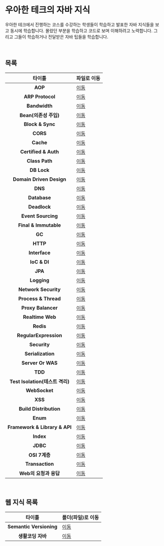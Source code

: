 # 우아한 테크의 자바 지식
우아한 테크에서 진행하는 코스를 수강하는 학생들이 학습하고 발표한 자바 지식들을 보고 동시에 학습합니다. 몰랐던 부분을 학습하고 코드로 보며 이해하려고 노력합니다. 그리고 그들이 학습하거나 전달받은 자바 팁들을 학습합니다.   

<br/>

## 목록
|타이틀|파일로 이동|
|:---:|---|
|**AOP**|[이동](https://github.com/Hschan2/EverythingAboutJava/tree/master/AboutWeb_R/src/com/java/AOP)|
|**ARP Protocol**|[이동](https://github.com/Hschan2/EverythingAboutJava/tree/master/AboutWeb_R/src/com/java/ARP_Protocol)|
|**Bandwidth**|[이동](https://github.com/Hschan2/EverythingAboutJava/tree/master/AboutWeb_R/src/com/java/Bandwidth)|
|**Bean(의존성 주입)**|[이동](https://github.com/Hschan2/EverythingAboutJava/tree/master/AboutWeb_R/src/com/java/Bean)|
|**Block & Sync**|[이동](https://github.com/Hschan2/EverythingAboutJava/tree/master/AboutWeb_R/src/com/java/BlocknSync)|
|**CORS**|[이동](https://github.com/Hschan2/EverythingAboutJava/tree/master/AboutWeb_R/src/com/java/CORS)|
|**Cache**|[이동](https://github.com/Hschan2/EverythingAboutJava/tree/master/AboutWeb_R/src/com/java/Cache)|
|**Certified & Auth**|[이동](https://github.com/Hschan2/EverythingAboutJava/tree/master/AboutWeb_R/src/com/java/CertifiedAndAuth)|
|**Class Path**|[이동](https://github.com/Hschan2/EverythingAboutJava/tree/master/AboutWeb_R/src/com/java/Classpath)|
|**DB Lock**|[이동](https://github.com/Hschan2/EverythingAboutJava/tree/master/AboutWeb_R/src/com/java/DB_Lock)|
|**Domain Driven Design**|[이동](https://github.com/Hschan2/EverythingAboutJava/tree/master/AboutWeb_R/src/com/java/DDD)|
|**DNS**|[이동](https://github.com/Hschan2/EverythingAboutJava/tree/master/AboutWeb_R/src/com/java/DNS)|
|**Database**|[이동](https://github.com/Hschan2/EverythingAboutJava/tree/master/AboutWeb_R/src/com/java/Database)|
|**Deadlock**|[이동](https://github.com/Hschan2/EverythingAboutJava/tree/master/AboutWeb_R/src/com/java/Deadlock)|
|**Event Sourcing**|[이동](https://github.com/Hschan2/EverythingAboutJava/tree/master/AboutWeb_R/src/com/java/EventSourcing)|
|**Final & Immutable**|[이동](https://github.com/Hschan2/EverythingAboutJava/tree/master/AboutWeb_R/src/com/java/FinalandImmutable)|
|**GC**|[이동](https://github.com/Hschan2/EverythingAboutJava/tree/master/AboutWeb_R/src/com/java/GC)|
|**HTTP**|[이동](https://github.com/Hschan2/EverythingAboutJava/tree/master/AboutWeb_R/src/com/java/HTTP)|
|**Interface**|[이동](https://github.com/Hschan2/EverythingAboutJava/tree/master/AboutWeb_R/src/com/java/Interface)|
|**IoC & DI**|[이동](https://github.com/Hschan2/EverythingAboutJava/tree/master/AboutWeb_R/src/com/java/IoCandDI)|
|**JPA**|[이동](https://github.com/Hschan2/EverythingAboutJava/tree/master/AboutWeb_R/src/com/java/JPA)|
|**Logging**|[이동](https://github.com/Hschan2/EverythingAboutJava/tree/master/AboutWeb_R/src/com/java/Logging)|
|**Network Security**|[이동](https://github.com/Hschan2/EverythingAboutJava/tree/master/AboutWeb_R/src/com/java/NetworkSecurity)|
|**Process & Thread**|[이동](https://github.com/Hschan2/EverythingAboutJava/tree/master/AboutWeb_R/src/com/java/ProcessThread)|
|**Proxy Balancer**|[이동](https://github.com/Hschan2/EverythingAboutJava/tree/master/AboutWeb_R/src/com/java/ProxyBalancer)|
|**Realtime Web**|[이동](https://github.com/Hschan2/EverythingAboutJava/tree/master/AboutWeb_R/src/com/java/RealtimeWeb)|
|**Redis**|[이동](https://github.com/Hschan2/EverythingAboutJava/tree/master/AboutWeb_R/src/com/java/Redis)|
|**RegularExpression**|[이동](https://github.com/Hschan2/EverythingAboutJava/tree/master/AboutWeb_R/src/com/java/RegularExpression)|
|**Security**|[이동](https://github.com/Hschan2/EverythingAboutJava/tree/master/AboutWeb_R/src/com/java/Security)|
|**Serialization**|[이동](https://github.com/Hschan2/EverythingAboutJava/tree/master/AboutWeb_R/src/com/java/Serialization)|
|**Server Or WAS**|[이동](https://github.com/Hschan2/EverythingAboutJava/tree/master/AboutWeb_R/src/com/java/ServerOrWAS)|
|**TDD**|[이동](https://github.com/Hschan2/EverythingAboutJava/tree/master/AboutWeb_R/src/com/java/TDD)|
|**Test Isolation(테스트 격리)**|[이동](https://github.com/Hschan2/EverythingAboutJava/tree/master/AboutWeb_R/src/com/java/TestIsolation)|
|**WebSocket**|[이동](https://github.com/Hschan2/EverythingAboutJava/tree/master/AboutWeb_R/src/com/java/WebSocket)|
|**XSS**|[이동](https://github.com/Hschan2/EverythingAboutJava/tree/master/AboutWeb_R/src/com/java/XSS)|
|**Build Distribution**|[이동](https://github.com/Hschan2/EverythingAboutJava/tree/master/AboutWeb_R/src/com/java/buildanddistribution)|
|**Enum**|[이동](https://github.com/Hschan2/EverythingAboutJava/tree/master/AboutWeb_R/src/com/java/enum)|
|**Framework & Library & API**|[이동](https://github.com/Hschan2/EverythingAboutJava/tree/master/AboutWeb_R/src/com/java/fla)|
|**Index**|[이동](https://github.com/Hschan2/EverythingAboutJava/tree/master/AboutWeb_R/src/com/java/index)|
|**JDBC**|[이동](https://github.com/Hschan2/EverythingAboutJava/tree/master/AboutWeb_R/src/com/java/jdbc)|
|**OSI 7계층**|[이동](https://github.com/Hschan2/EverythingAboutJava/tree/master/AboutWeb_R/src/com/java/osi)|
|**Transaction**|[이동](https://github.com/Hschan2/EverythingAboutJava/tree/master/AboutWeb_R/src/com/java/transaction)|
|**Web의 요청과 응답**|[이동](https://github.com/Hschan2/EverythingAboutJava/tree/master/AboutWeb_R/src/com/java/web)|

<br/>

## 웹 지식 목록
|타이틀|폴더(파일)로 이동|
|:---:|---|
|**Semantic Versioning**|[이동](https://github.com/Hschan2/EverythingAboutJava/blob/master/AboutWeb_R/src/Web/Semantic%20Versioning.md)|
|**생활코딩 자바**|[이동](https://github.com/Hschan2/EverythingAboutJava/tree/master/AboutWeb_R/src/Web/opentutorials)|
